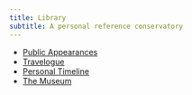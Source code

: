```yaml
---
title: Library
subtitle: A personal reference conservatory
---
```


- [Public Appearances](records/)
- [Travelogue](travel.html)
- [Personal Timeline](history.html)
- [The Museum](things/)
